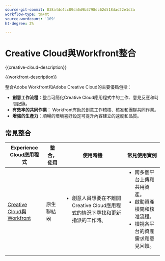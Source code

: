 ```yaml
---
source-git-commit: 838a4dc4cc89da5d9b3798dc62d518dac22e1d3a
workflow-type: tm+mt
source-wordcount: '109'
ht-degree: 2%

---
```



# Creative Cloud與Workfront整合

{{creative-cloud-description}}

{{workfront-description}}

整合Adobe Workfront和Adobe Creative Cloud的主要優點包括：

+ **創意工作流程**：整合可簡化Creative Cloud應用程式中的工作、意見反應和時間記錄。
+ **有效率的共同作業**： Workfront有助於創意工作稽核、核准和團隊共同作業。
+ **增強的生產力**：順暢的環境喜好設定可提升內容建立的速度和品質。

## 常見整合

<table>
    <thead>
        <tr>
            <th>Experience Cloud應用程式</th>
            <th>整合，使用</th>
            <th>使用時機</th>
            <th>常見使用實例</th>
        </tr>
    </thead>
    <tbody>
        <tr>
            <td><a href="https://experienceleague.adobe.com/docs/workfront-learn/tutorials-workfront/integrations/adobe-creative-cloud/use-adobe-workfront-extensions-for-creative-cloud.html?lang=zh-Hant" target="_blank" rel="noreferrer">Creative Cloud與Workfront</a></td>
            <td>原生聯結器</td>
            <td>
                <ul style="margin-top: 0;">
                    <li>創意人員想要在不離開Creative Cloud應用程式的情況下尋找和更新指派的工作時。</li>
                </ul>
            </td>
            <td>
              <ul style="margin-top: 0;">
                <li>跨多個平台上傳和共用資產。</li>
                <li>啟動資產檢閱和核准流程。</li>
                <li>檢視各平台的資產需求和意見回饋。</li>  
              </ul>
            </td>
        </tr>       
    </tbody>          
</table>
